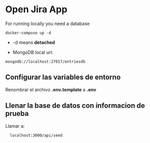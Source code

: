 # Open Jira App
For running locally you need a database
```
docker-compose up -d
```
* -d means __detached__

* MongoDB local url: 
```
mongodb://localhost:27017/entriesdb
```

## Configurar las variables de entorno
Renombrar el archivo __.env.template__ a __.env__

## Llenar la base de datos con informacion de prueba
Llamar a:
``` 
  localhost:3000/api/seed
```
